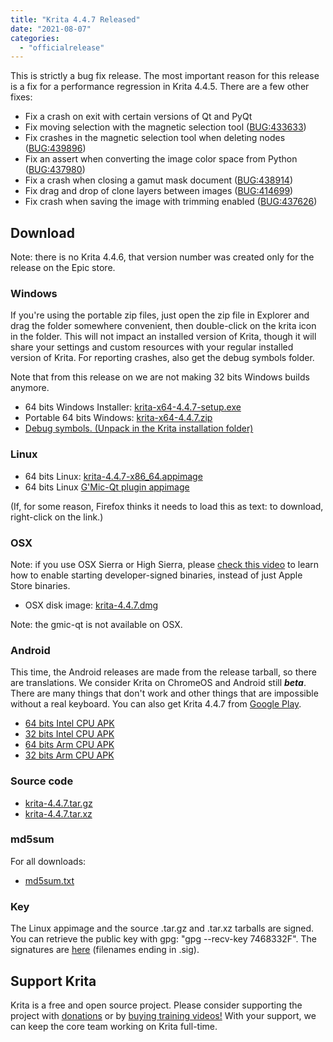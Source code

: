 ```yaml
---
title: "Krita 4.4.7 Released"
date: "2021-08-07"
categories: 
  - "officialrelease"
---
```


This is strictly a bug fix release. The most important reason for this release is a fix for a performance regression in Krita 4.4.5. There are a few other fixes:

- Fix a crash on exit with certain versions of Qt and PyQt
- Fix moving selection with the magnetic selection tool ([BUG:433633](https://bugs.kde.org/show_bug.cgi?id=433633))
- Fix crashes in the magnetic selection tool when deleting nodes ([BUG:439896](https://bugs.kde.org/show_bug.cgi?id=439896))
- Fix an assert when converting the image color space from Python ([BUG:437980](https://bugs.kde.org/show_bug.cgi?id=437980))
- Fix a crash when closing a gamut mask document ([BUG:438914](https://bugs.kde.org/show_bug.cgi?id=438914))
- Fix drag and drop of clone layers between images ([BUG:414699](https://bugs.kde.org/show_bug.cgi?id=414699))
- Fix crash when saving the image with trimming enabled ([BUG:437626](https://bugs.kde.org/show_bug.cgi?id=437626))

## Download

Note: there is no Krita 4.4.6, that version number was created only for the release on the Epic store.

### Windows

If you're using the portable zip files, just open the zip file in Explorer and drag the folder somewhere convenient, then double-click on the krita icon in the folder. This will not impact an installed version of Krita, though it will share your settings and custom resources with your regular installed version of Krita. For reporting crashes, also get the debug symbols folder.

Note that from this release on we are not making 32 bits Windows builds anymore.

- 64 bits Windows Installer: [krita-x64-4.4.7-setup.exe](https://download.kde.org/stable/krita/4.4.7/krita-x64-4.4.7-setup.exe)
- Portable 64 bits Windows: [krita-x64-4.4.7.zip](https://download.kde.org/stable/krita/4.4.7/krita-x64-4.4.7.zip)
- [Debug symbols. (Unpack in the Krita installation folder)](https://download.kde.org/stable/krita/4.4.7/krita-x64-4.4.7-dbg.zip)

### Linux

- 64 bits Linux: [krita-4.4.7-x86_64.appimage](https://download.kde.org/stable/krita/4.4.7/krita-4.4.7-x86_64.appimage)
- 64 bits Linux [G'Mic-Qt plugin appimage](https://download.kde.org/stable/krita/4.4.7/gmic_krita_qt-x86_64.appimage)

(If, for some reason, Firefox thinks it needs to load this as text: to download, right-click on the link.)

### OSX

Note: if you use OSX Sierra or High Sierra, please [check this video](https://www.youtube.com/watch?v=3py0kgq95Hk) to learn how to enable starting developer-signed binaries, instead of just Apple Store binaries.

- OSX disk image: [krita-4.4.7.dmg](https://download.kde.org/stable/krita/4.4.7/krita-4.4.7.dmg)

Note: the gmic-qt is not available on OSX.

### Android

This time, the Android releases are made from the release tarball, so there are translations. We consider Krita on ChromeOS and Android still **_beta_**. There are many things that don't work and other things that are impossible without a real keyboard. You can also get Krita 4.4.7 from [Google Play](https://play.google.com/store/apps/details?id=org.krita).

- [64 bits Intel CPU APK](https://download.kde.org/stable/krita/4.4.7/krita-x86_64-4.4.7-release.apk)
- [32 bits Intel CPU APK](https://download.kde.org/stable/krita/4.4.7/krita-x86-4.4.7-release.apk)
- [64 bits Arm CPU APK](https://download.kde.org/stable/krita/4.4.7/krita-arm64-v8a-4.4.7-release.apk)
- [32 bits Arm CPU APK](https://download.kde.org/stable/krita/4.4.7/krita-armeabi-v7a-4.4.7-release.apk)

### Source code

- [krita-4.4.7.tar.gz](https://download.kde.org/stable/krita/4.4.7/krita-4.4.7.tar.gz)
- [krita-4.4.7.tar.xz](https://download.kde.org/stable/krita/4.4.7/krita-4.4.7.tar.xz)

### md5sum

For all downloads:

- [md5sum.txt](https://download.kde.org/stable/krita/4.4.7/md5sum.txt)

### Key

The Linux appimage and the source .tar.gz and .tar.xz tarballs are signed. You can retrieve the public key with gpg: "gpg --recv-key 7468332F". The signatures are [here](https://download.kde.org/stable/krita/4.4.7/) (filenames ending in .sig).

## Support Krita

Krita is a free and open source project. Please consider supporting the project with [donations](https://fund.krita.org) or by [buying training videos!](/shop/) With your support, we can keep the core team working on Krita full-time.
